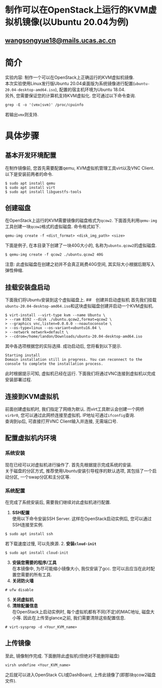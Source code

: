 # 制作可以在OpenStack上运行的KVM虚拟机镜像(以Ubuntu 20.04为例)
## wangsongyue18@mails.ucas.ac.cn
# 简介
实验内容: 制作一个可以在OpenStack上正确运行的KVM虚拟机镜像.\
本次实验使用Linux发行版Ubuntu 20.04桌面版为系统镜像进行配置(`ubuntu-20.04-desktop-amd64.iso`), 配置的宿主机环境为Ubuntu 18.04. \
另外, 您需要保证您的计算机支持KVM虚拟化. 您可通过以下命令查询.
```
grep -E -o '(vmx|svm)' /proc/cpuinfo
```
若输出`vmx`则支持.
# 具体步骤

## 基本开发环境配置
在制作镜像前, 您首先需要配置qemu, KVM虚拟机管理工具virt以及VNC Client. 以下是安装前两者的命令.
```
$ sudo apt install qemu
$ sudo apt install virt
$ sudo apt install libguestfs-tools
```
## 创建磁盘
在OpenStack上运行的KVM需要镜像的磁盘格式为`qcow2`. 下面首先利用`qemu-img`工具创建一块`qcow2`格式的虚拟磁盘. 命令格式如下.
```
qemu-img create -f <dist_format> <disk_img_path> <size>
```
下面是例子, 在本目录下创建了一块40G大小的, 名称为`ubuntu.qcow2`的虚拟磁盘.
```
$ qemu-img create -f qcow2 ./ubuntu.qcow2 40G
```
注意: 此虚拟磁盘在创建之初并不会真正耗费40G空间, 其实际大小根据后期写入弹性伸缩.
## 挂载安装盘启动
下面我们将Ubuntu安装到这个虚拟磁盘上. 
##　创建并启动虚拟机
首先我们挂载`ubuntu-20.04-desktop-amd64.iso`和这块虚拟磁盘创建并启动一个KVM虚拟机.
```
$ virt-install --virt-type kvm --name Ubuntu \
> --ram 8192 --disk ./ubuntu.qcow2,format=qcow2 \
> --graphics vnc,listen=0.0.0.0 --noautoconsole \
> --os-type=linux --os-variant=ubuntu16.04 \
> --network network=default \
> --cdrom=/home/landon/Downloads/ubuntu-20.04-desktop-amd64.iso 
```
其中各选项根据您的实际选择. 成功启动后, 您将看到以下提示.
```
Starting install
Domain installation still in progress. You can reconnect to the console to complete the installation process.
```
此时根据提示可知, 虚拟机已经在运行. 下面我们将通过VNC连接到虚拟机以完成安装部署过程.
## 连接到KVM虚拟机
前面创建虚拟机时, 我们指定了网络为默认. 而virt工具默认会创建一个网桥`virbr0`, 您可以通过此网桥连接至虚拟机. IP地址可通过`ifconfig`查询. \
查询到ip后, 可直接打开VNC Client输入并连接, 无需端口号.
## 配置虚拟机内环境

### 系统安装
现在已经可以对虚拟机进行操作了. 首先先根据提示完成系统的安装.\
关于磁盘的分区方式, 推荐使用Ubuntu安装引导程序的默认选项, 其包括了一个启动分区, 一个swap分区和主分区等.
### 系统配置
在完成了系统安装后, 需要我们继续对此虚拟机进行配置.
1. **SSH配置** \
使用以下命令安装SSH Server. 这样在OpenStack启动实例后, 您可以通过SSH连接至实例.
```
$ sudo apt install ssh
```
若下载速度过慢, 可以先换源.
2. **安装`cloud-init`**
```
$ sudo apt install cloud-init
```
3. **安装您需要的程序/工具** \
在本镜像中, 为尽可能缩小镜像大小, 我仅安装了gcc. 您可以且应当在此时配置您需要的所有工具.
4. **关闭防火墙**
```
# ufw disable

```
5. **关闭虚拟机**
6. **清除配置信息** \
在OpenStack上启动实例时, 每个虚拟机都有不同(不定)的MAC地址, 磁盘大小等. 因此在上传至glance之前, 我们需要清除这些配置信息.
```
# virt-sysprep -d <Your_KVM_name>
```
## 上传镜像
至此, 镜像制作完成. 下面删除此虚拟机(但绝对不能删除磁盘)
```
virsh undefine <Your_KVM_name>
```
之后就可以进入OpenStack CLI或DashBoard, 上传此镜像了(即那块qcow2磁盘文件).
